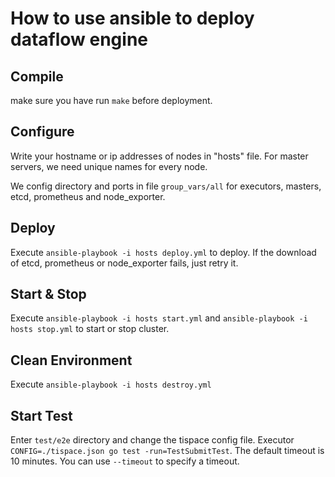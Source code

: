 # How to use ansible to deploy dataflow engine

## Compile

make sure you have run `make` before deployment.

## Configure

Write your hostname or ip addresses of nodes in "hosts" file. For master servers, we need unique names for every node.

We config directory and ports in file `group_vars/all` for executors, masters, etcd, prometheus and node_exporter.

## Deploy

Execute `ansible-playbook -i hosts deploy.yml` to deploy. If the download of etcd, prometheus or node_exporter fails, just retry it.

## Start & Stop

Execute `ansible-playbook -i hosts start.yml` and `ansible-playbook -i hosts stop.yml` to start or stop cluster.

## Clean Environment

Execute `ansible-playbook -i hosts destroy.yml`

## Start Test

Enter `test/e2e` directory and change the tispace config file. Executor ` CONFIG=./tispace.json go test -run=TestSubmitTest`. The default timeout is 10 minutes. You can use `--timeout` to specify a timeout.
